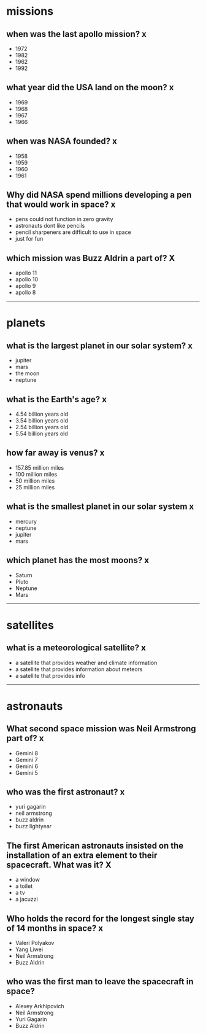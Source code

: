 # missions
## when was the last apollo mission? x
- 1972
- 1982
- 1962
- 1992
## what year did the USA land on the moon? x
- 1969
- 1968
- 1967
- 1966
## when was NASA founded? x
- 1958
- 1959
- 1960
- 1961
## Why did NASA spend millions developing a pen that would work in space? x
- pens could not function in zero gravity
- astronauts dont like pencils
- pencil sharpeners are difficult to use in space
- just for fun
## which mission was Buzz Aldrin a part of? X
- apollo 11
- apollo 10
- apollo 9
- apollo 8

---

# planets
## what is the largest planet in our solar system? x
- jupiter
- mars
- the moon
- neptune
## what is the Earth's age? x
- 4.54 billion years old
- 3.54 billion years old
- 2.54 billion years old
- 5.54 billion years old
## how far away is venus? x
- 157.85 million miles
- 100 million miles
- 50 million miles
- 25 million miles
## what is the smallest planet in our solar system x
- mercury
- neptune
- jupiter
- mars
## which planet has the most moons?  x
- Saturn
- Pluto
- Neptune
- Mars

---

# satellites
## what is a meteorological satellite? x
- a satellite that provides weather and climate information
- a satellite that provides information about meteors
- a satellite that provides info 
---

# astronauts
## What second space mission was Neil Armstrong part of? x
- Gemini 8
- Gemini 7
- Gemini 6
- Gemini 5
## who was the first astronaut? x
- yuri gagarin
- neil armstrong
- buzz aldrin
- buzz lightyear
## The first American astronauts insisted on the installation of an extra element to their spacecraft. What was it? X
- a window
- a toilet
- a tv
- a jacuzzi       
## Who holds the record for the longest single stay of 14 months in space? x
- Valeri Polyakov 
- Yang Liwei
- Neil Armstrong
- Buzz Aldrin
## who was the first man to leave the spacecraft in space? 
- Alexey Arkhipovich
- Neil Armstrong
- Yuri Gagarin
- Buzz Aldrin